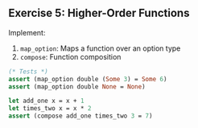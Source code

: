 ## Exercise 5: Higher-Order Functions
Implement:
1. `map_option`: Maps a function over an option type
2. `compose`: Function composition
```ocaml
(* Tests *)
assert (map_option double (Some 3) = Some 6)
assert (map_option double None = None)

let add_one x = x + 1
let times_two x = x * 2
assert (compose add_one times_two 3 = 7)
```